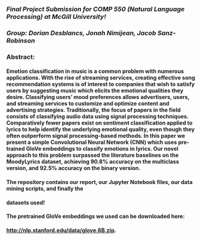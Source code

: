 ### *Final Project Submission for COMP 550 (Natural Language Processing) at McGill University!*

### *Group: Dorian Desblancs, Jonah Nimijean, Jacob Sanz-Robinson*

### **Abstract:**

#### Emotion classification in music is a common problem with numerous applications. With the rise of streaming services, creating effective song recommendation systems is of interest to companies that wish to satisfy users by suggesting music which elicits the emotional qualities they desire. Classifying users’ mood preferences allows advertisers, users, and streaming services to customize and optimize content and advertising strategies. Traditionally, the focus of papers in the field consists of classifying audio data using signal processing techniques. Comparatively fewer papers exist on sentiment classification applied to lyrics to help identify the underlying emotional quality, even though they often outperform signal processing-based methods. In this paper we present a simple Convolutional Neural Network (CNN) which uses pre-trained GloVe embeddings to classify emotions in lyrics. Our novel approach to this problem surpassed the literature baselines on the MoodyLyrics dataset, achieving 90.8% accuracy on the multiclass version, and 92.5% accuracy on the binary version.

#### The repository contains our report, our Jupyter Notebook files, our data mining scripts, and finally the 
#### datasets used!

#### The pretrained GloVe embeddings we used can be downloaded here: 
#### http://nlp.stanford.edu/data/glove.6B.zip.
